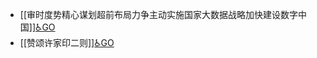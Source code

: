 - [[审时度势精心谋划超前布局力争主动实施国家大数据战略加快建设数字中国]][♿GO](https://github.com/FourteenD/Note/blob/main/审时度势精心谋划超前布局力争主动实施国家大数据战略加快建设数字中国.md)
- [[赞颂许家印二则]][♿GO](https://github.com/FourteenD/Note/blob/main/赞颂许家印二则.md)
